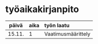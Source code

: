 # työaikakirjanpito

| päivä | aika | työn laatu  |
| :----:|:-----| :-----|
| 15.11.| 1    | Vaatimusmäärittely|

